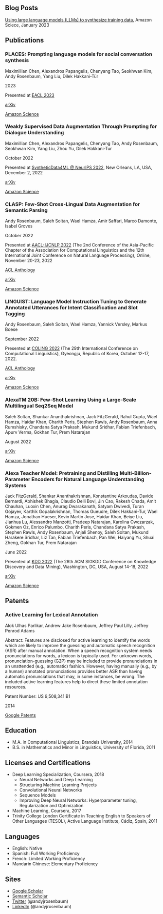 ## Blog Posts

[Using large language models (LLMs) to synthesize training data](https://www.amazon.science/blog/using-large-language-models-llms-to-synthesize-training-data), Amazon Sciece, January 2023

## Publications


### PLACES: Prompting language models for social conversation synthesis

Maximillian Chen, Alexandros Papangelis, Chenyang Tao, Seokhwan Kim, Andy Rosenbaum, Yang Liu, Dilek Hakkani-Tür

2023

Presented at [EACL 2023](https://2023.eacl.org/)

[arXiv](https://arxiv.org/abs/2302.03269)

[Amazon Science](https://www.amazon.science/publications/places-prompting-language-models-for-social-conversation-synthesis)

### Weakly Supervised Data Augmentation Through Prompting for Dialogue Understanding

Maximillian Chen, Alexandros Papangelis, Chenyang Tao, Andy Rosenbaum, Seokhwan Kim, Yang Liu, Zhou Yu, Dilek Hakkani-Tur

October 2022

Presented at [SyntheticData4ML @ NeurIPS 2022](https://www.syntheticdata4ml.vanderschaar-lab.com/), New Orleans, LA, USA, December 2, 2022

[arXiv](https://arxiv.org/abs/2210.14169)

[Amazon Science](https://www.amazon.science/publications/weakly-supervised-data-augmentation-through-prompting-for-dialogue-understanding)

### CLASP: Few-Shot Cross-Lingual Data Augmentation for Semantic Parsing

Andy Rosenbaum, Saleh Soltan, Wael Hamza, Amir Saffari, Marco Damonte, Isabel Groves

October 2022

Presented at [AACL-IJCNLP 2022](https://www.aacl2022.org/) (The 2nd Conference of the Asia-Pacific Chapter of the Association for Computational Linguistics and the 12th International Joint Conference on Natural Language Processing), Online, November 20-23, 2022

[ACL Anthology](https://aclanthology.org/2022.aacl-short.56/)

[arXiv](https://arxiv.org/abs/2210.07074)

[Amazon Science](https://www.amazon.science/publications/clasp-few-shot-cross-lingual-data-augmentation-for-semantic-parsing)

### LINGUIST: Language Model Instruction Tuning to Generate Annotated Utterances for Intent Classification and Slot Tagging

Andy Rosenbaum, Saleh Soltan, Wael Hamza, Yannick Versley, Markus Boese

September 2022

Presented at [COLING 2022](https://coling2022.org) (The 29th International Conference on Computational Linguistics), Gyeongju, Republic of Korea, October 12-17, 2022.

[ACL Anthology](https://aclanthology.org/2022.coling-1.18/)

[arXiv](https://arxiv.org/abs/2209.09900)

[Amazon Science](https://www.amazon.science/publications/linguist-language-model-instruction-tuning-to-generate-annotated-utterances-for-intent-classification-and-slot-tagging)

### AlexaTM 20B: Few-Shot Learning Using a Large-Scale Multilingual Seq2Seq Model

Saleh Soltan, Shankar Ananthakrishnan, Jack FitzGerald, Rahul Gupta, Wael Hamza, Haidar Khan, Charith Peris, Stephen Rawls, Andy Rosenbaum, Anna Rumshisky, Chandana Satya Prakash, Mukund Sridhar, Fabian Triefenbach, Apurv Verma, Gokhan Tur, Prem Natarajan

August 2022

[arXiv](https://arxiv.org/abs/2208.01448)

[Amazon Science](https://www.amazon.science/publications/alexatm-20b-few-shot-learning-using-a-large-scale-multilingual-seq2seq-model)

### Alexa Teacher Model: Pretraining and Distilling Multi-Billion-Parameter Encoders for Natural Language Understanding Systems

Jack FitzGerald, Shankar Ananthakrishnan, Konstantine Arkoudas, Davide Bernardi, Abhishek Bhagia, Claudio Delli Bovi, Jin Cao, Rakesh Chada, Amit Chauhan, Luoxin Chen, Anurag Dwarakanath, Satyam Dwivedi, Turan Gojayev, Karthik Gopalakrishnan, Thomas Gueudre, Dilek Hakkani-Tur, Wael Hamza, Jonathan Hueser, Kevin Martin Jose, Haidar Khan, Beiye Liu, Jianhua Lu, Alessandro Manzotti, Pradeep Natarajan, Karolina Owczarzak, Gokmen Oz, Enrico Palumbo, Charith Peris, Chandana Satya Prakash, Stephen Rawls, Andy Rosenbaum, Anjali Shenoy, Saleh Soltan, Mukund Harakere Sridhar, Liz Tan, Fabian Triefenbach, Pan Wei, Haiyang Yu, Shuai Zheng, Gokhan Tur, Prem Natarajan

June 2022

Presented at [KDD 2022](https://kdd.org/kdd2022/) (The 28th ACM SIGKDD Conference on Knowledge Discovery and Data Mining), Washington, DC, USA, August 14-18, 2022

[arXiv](https://arxiv.org/abs/2206.07808)

[Amazon Science](https://www.amazon.science/publications/alexa-teacher-model-pretraining-and-distilling-multi-billion-parameter-encoders-for-natural-language-understanding-systems)

## Patents

### Active Learning for Lexical Annotation

Alok Ulhas Parlikar, Andrew Jake Rosenbaum, Jeffrey Paul Lilly, Jeffrey Penrod Adams 

Abstract: Features are disclosed for active learning to identify the words which are likely to improve the guessing and automatic speech recognition (ASR) after manual annotation. When a speech recognition system needs pronunciations for words, a lexicon is typically used. For unknown words, pronunciation-guessing (G2P) may be included to provide pronunciations in an unattended (e.g., automatic) fashion. However, having manually (e.g., by a human) annotated pronunciations provides better ASR than having automatic pronunciations that may, in some instances, be wrong. The included active learning features help to direct these limited annotation resources.

Patent Number: US 9,508,341 B1

2014

[Google Patents](https://patents.google.com/patent/US9508341B1/en)

## Education

* M.A. in Computational Linguistics, Brandeis University, 2014
* B.S. in Mathematics and Minor in Linguistics, University of Florida, 2011

## Licenses and Certifications

* Deep Learning Specialization, Coursera, 2018
	* Neural Networks and Deep Learning
	* Structuring Machine Learning Projects
	* Convolutional Neural Networks
	* Sequence Models
	* Improving Deep Neural Networks: Hyperparameter tuning, Regularization and Optimization
* Machine Learning, Coursera, 2017
* Trinity College London Certificate in Teaching English to Speakers of Other Languages (TESOL), Active Language Institute, Cádiz, Spain, 2011

## Languages

* English: Native
* Spanish: Full Working Proficiency
* French: Limited Working Proficiency
* Mandarin Chinese: Elementary Proficiency

## Sites

* [Google Scholar](https://scholar.google.com/citations?user=r3HxDqAAAAAJ&hl=en)
* [Semantic Scholar](https://www.semanticscholar.org/author/Andrew-Rosenbaum/146177177)
* [Twitter](https://twitter.com/andyjrosenbaum) (@andyjrosenbaum)
* [LinkedIn](https://www.linkedin.com/in/andyjrosenbaum) (@andyjrosenbaum)
